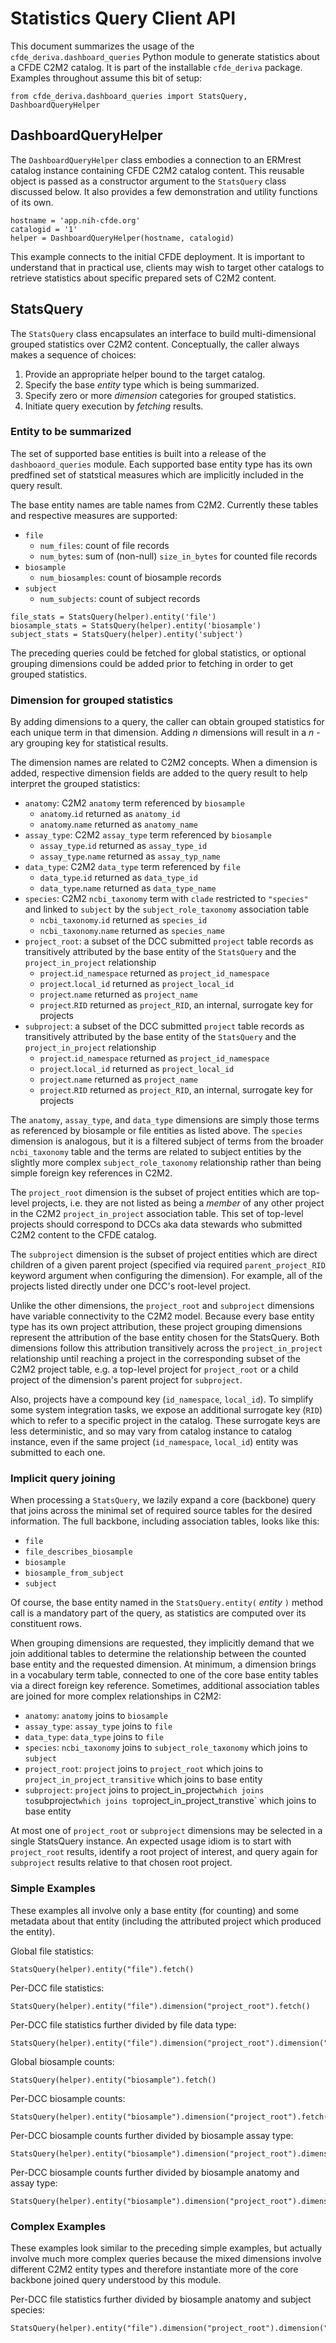 
# Statistics Query Client API

This document summarizes the usage of the
`cfde_deriva.dashboard_queries` Python module to generate statistics
about a CFDE C2M2 catalog. It is part of the installable `cfde_deriva`
package.  Examples throughout assume this bit of setup:

```
from cfde_deriva.dashboard_queries import StatsQuery, DashboardQueryHelper
```

## DashboardQueryHelper

The `DashboardQueryHelper` class embodies a connection to an ERMrest
catalog instance containing CFDE C2M2 catalog content. This reusable
object is passed as a constructor argument to the `StatsQuery` class
discussed below.  It also provides a few demonstration and utility
functions of its own.

```
hostname = 'app.nih-cfde.org'
catalogid = '1'
helper = DashboardQueryHelper(hostname, catalogid)
```

This example connects to the initial CFDE deployment. It is important
to understand that in practical use, clients may wish to target other
catalogs to retrieve statistics about specific prepared sets of C2M2
content.

## StatsQuery

The `StatsQuery` class encapsulates an interface to build
multi-dimensional grouped statistics over C2M2 content. Conceptually,
the caller always makes a sequence of choices:

1. Provide an appropriate helper bound to the target catalog.
2. Specify the base _entity_ type which is being summarized.
3. Specify zero or more _dimension_ categories for grouped statistics.
4. Initiate query execution by _fetching_ results.

### Entity to be summarized

The set of supported base entities is built into a release of the
`dashboaord_queries` module.  Each supported base entity type has its
own predfined set of statstical measures which are implicitly included
in the query result.

The base entity names are table names from C2M2. Currently these tables
and respective measures are supported:

- `file`
    - `num_files`: count of file records
    - `num_bytes`: sum of (non-null) `size_in_bytes` for counted file records
- `biosample`
    - `num_biosamples`: count of biosample records
- `subject`
    - `num_subjects`: count of subject records


```
file_stats = StatsQuery(helper).entity('file')
biosample_stats = StatsQuery(helper).entity('biosample')
subject_stats = StatsQuery(helper).entity('subject')
```

The preceding queries could be fetched for global statistics, or
optional grouping dimensions could be added prior to fetching in order
to get grouped statistics.

### Dimension for grouped statistics

By adding dimensions to a query, the caller can obtain grouped
statistics for each unique term in that dimension. Adding _n_
dimensions will result in a _n_ -ary grouping key for statistical
results.

The dimension names are related to C2M2 concepts. When a dimension is
added, respective dimension fields are added to the query result to
help interpret the grouped statistics:

- `anatomy`: C2M2 `anatomy` term referenced by `biosample`
    - `anatomy`.`id` returned as `anatomy_id`
    - `anatomy`.`name` returned as `anatomy_name`
- `assay_type`: C2M2 `assay_type` term referenced by `biosample`
    - `assay_type`.`id` returned as `assay_type_id`
    - `assay_type`.`name` returned as `assay_typ_name`
- `data_type`: C2M2 `data_type` term referenced by `file`
    - `data_type`.`id` returned as `data_type_id`
    - `data_type`.`name` returned as `data_type_name`
- `species`: C2M2 `ncbi_taxonomy` term with `clade` restricted to `"species"` and linked to `subject` by the `subject_role_taxonomy` association table
    - `ncbi_taxonomy`.`id` returned as `species_id`
    - `ncbi_taxonomy`.`name` returned as `species_name`
- `project_root`: a subset of the DCC submitted `project` table records as transitively attributed by the base entity of the `StatsQuery` and the `project_in_project` relationship
    - `project`.`id_namespace` returned as `project_id_namespace`
    - `project`.`local_id` returned as `project_local_id`
    - `project`.`name` returned as `project_name`
    - `project`.`RID` returned as `project_RID`, an internal, surrogate key for projects
- `subproject`: a subset of the DCC submitted `project` table records as transitively attributed by the base entity of the `StatsQuery` and the `project_in_project` relationship
    - `project`.`id_namespace` returned as `project_id_namespace`
    - `project`.`local_id` returned as `project_local_id`
    - `project`.`name` returned as `project_name`
    - `project`.`RID` returned as `project_RID`, an internal, surrogate key for projects

The `anatomy`, `assay_type`, and `data_type` dimensions are simply
those terms as referenced by biosample or file entities as listed
above. The `species` dimension is analogous, but it is a filtered
subject of terms from the broader `ncbi_taxonomy` table and the terms
are related to subject entities by the slightly more complex
`subject_role_taxonomy` relationship rather than being simple foreign
key references in C2M2.

The `project_root` dimension is the subset of project entities which
are top-level projects, i.e. they are not listed as being a _member_
of any other project in the C2M2 `project_in_project` association
table. This set of top-level projects should correspond to DCCs aka
data stewards who submitted C2M2 content to the CFDE catalog.

The `subproject` dimension is the subset of project entities which are
direct children of a given parent project (specified via required
`parent_project_RID` keyword argument when configuring the
dimension). For example, all of the projects listed directly under
one DCC's root-level project.

Unlike the other dimensions, the `project_root` and `subproject`
dimensions have variable connectivity to the C2M2 model. Because every
base entity type has its own project attribution, these project
grouping dimensions represent the attribution of the base entity
chosen for the StatsQuery. Both dimensions follow this attribution
transitively across the `project_in_project` relationship until
reaching a project in the corresponding subset of the C2M2 project
table, e.g. a top-level project for `project_root` or a child project
of the dimension's parent project for `subproject`.

Also, projects have a compound key (`id_namespace`, `local_id`). To
simplify some system integration tasks, we expose an additional
surrogate key (`RID`) which to refer to a specific project in the
catalog. These surrogate keys are less deterministic, and so may vary
from catalog instance to catalog instance, even if the same project
(`id_namespace`, `local_id`) entity was submitted to each one.

### Implicit query joining

When processing a `StatsQuery`, we lazily expand a core (backbone)
query that joins across the minimal set of required source tables for
the desired information.  The full backbone, including association
tables, looks like this:

- `file`
- `file_describes_biosample`
- `biosample`
- `biosample_from_subject`
- `subject`

Of course, the base entity named in the `StatsQuery.entity(` _entity_
`)` method call is a mandatory part of the query, as statistics are
computed over its constituent rows.

When grouping dimensions are requested, they implicitly demand that we
join additional tables to determine the relationship between the
counted base entity and the requested dimension. At minimum, a
dimension brings in a vocabulary term table, connected to one of the
core base entity tables via a direct foreign key reference. Sometimes,
additional association tables are joined for more complex
relationships in C2M2:

- `anatomy`: `anatomy` joins to `biosample`
- `assay_type`: `assay_type` joins to `file`
- `data_type`: `data_type` joins to `file`
- `species`: `ncbi_taxonomy` joins to `subject_role_taxonomy` which joins to `subject`
- `project_root`: `project` joins to `project_root` which joins to `project_in_project_transitive` which joins to base entity
- `subproject`: `project` joins to project_in_project` which joins to `subproject` which joins to `project_in_project_transtive` which joins to base entity

At most one of `project_root` or `subproject` dimensions may be
selected in a single StatsQuery instance. An expected usage idiom is
to start with `project_root` results, identify a root project of
interest, and query again for `subproject` results relative to that
chosen root project.

### Simple Examples

These examples all involve only a base entity (for counting) and some
metadata about that entity (including the attributed project which
produced the entity).

Global file statistics:
```
StatsQuery(helper).entity("file").fetch()
```

Per-DCC file statistics:
```
StatsQuery(helper).entity("file").dimension("project_root").fetch()
```

Per-DCC file statistics further divided by file data type:
```
StatsQuery(helper).entity("file").dimension("project_root").dimension("data_type").fetch()
```

Global biosample counts:
```
StatsQuery(helper).entity("biosample").fetch()
```

Per-DCC biosample counts:
```
StatsQuery(helper).entity("biosample").dimension("project_root").fetch()
```

Per-DCC biosample counts further divided by biosample assay type:
```
StatsQuery(helper).entity("biosample").dimension("project_root").dimension("assay_type").fetch()
```

Per-DCC biosample counts further divided by biosample anatomy and assay type:
```
StatsQuery(helper).entity("biosample").dimension("project_root").dimension("anatomy").dimension("assay_type").fetch()
```

### Complex Examples

These examples look similar to the preceding simple examples, but
actually involve much more complex queries because the mixed
dimensions involve different C2M2 entity types and therefore
instantiate more of the core backbone joined query understood by this
module.

Per-DCC file statistics further divided by biosample anatomy and subject species:
```
StatsQuery(helper).entity("file").dimension("project_root").dimension("anatomy").dimension("species")
```

